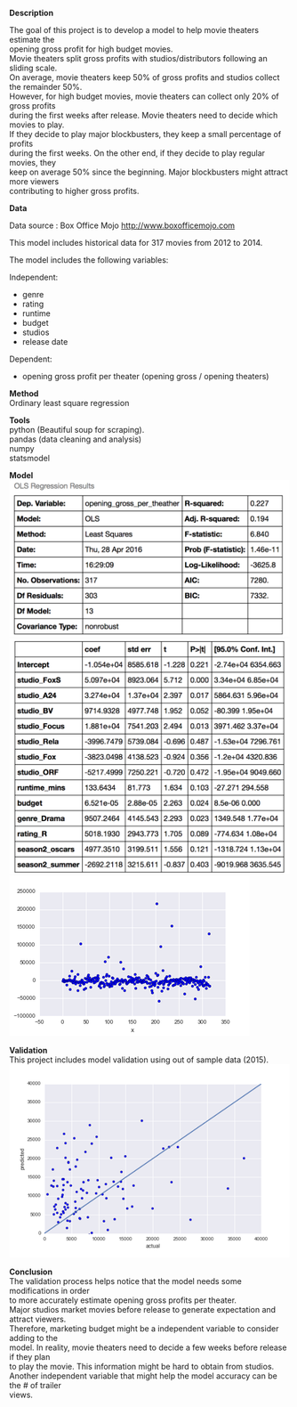 **Description**

The goal of this project is to develop a model to help movie theaters estimate the   
opening gross profit for high budget movies.      
Movie theaters split gross profits with studios/distributors following an sliding scale.     
On average, movie theaters keep 50% of gross profits and studios collect the remainder 50%.    
However, for high budget movies, movie theaters can collect only 20% of gross profits    
during the first weeks after release.  Movie theaters need to decide which movies to play.  
If they decide to play major blockbusters, they keep a small percentage of profits  
during the first weeks.  On the other end, if they decide to play regular movies, they  
keep on average 50% since the beginning.  Major blockbusters might attract more viewers  
contributing to higher gross profits.


**Data**

Data source : Box Office Mojo
http://www.boxofficemojo.com  

This model includes historical data for 317 movies from 2012 to 2014. 

The model includes the following variables:  

Independent:  
* genre
* rating
* runtime 
* budget
* studios
* release date

Dependent:
* opening gross profit per theater (opening gross / opening theaters)


**Method**  
Ordinary least square regression  

**Tools**  
python (Beautiful soup for scraping).  
pandas (data cleaning and analysis)  
numpy  
statsmodel

**Model**  
<img src="ols_model_1.png">  
<img src="ols_model_2.png">  
<img src="residual.png">
  

**Validation**  
This project includes model validation using out of sample data (2015).  
<img src="prediction.png">  

**Conclusion**  
The validation process helps notice that the model needs some modifications in order  
to more accurately estimate opening gross profits per theater.  
Major studios market movies before release to generate expectation and attract viewers.  
Therefore, marketing budget might be a independent variable to consider adding to the  
model.  In reality, movie theaters need to decide a few weeks before release if they plan  
to play the movie.  This information might be hard to obtain from studios.  
Another independent variable that might help the model accuracy can be the # of trailer  
views.   














   







